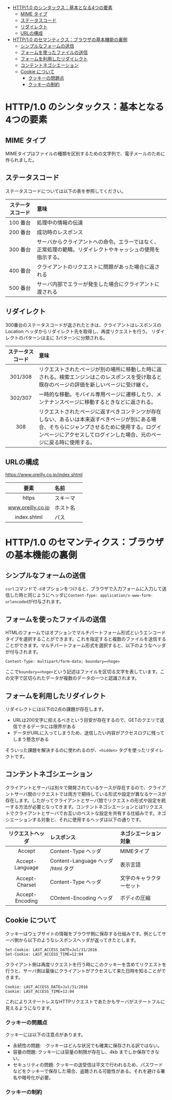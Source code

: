 <!-- TOC -->

- [HTTP/1.0 のシンタックス：基本となる4つの要素](#http10-のシンタックス基本となる4つの要素)
    - [MIME タイプ](#mime-タイプ)
    - [ステータスコード](#ステータスコード)
    - [リダイレクト](#リダイレクト)
    - [URLの構成](#urlの構成)
- [HTTP/1.0 のセマンティクス：ブラウザの基本機能の裏側](#http10-のセマンティクスブラウザの基本機能の裏側)
    - [シンプルなフォームの送信](#シンプルなフォームの送信)
    - [フォームを使ったファイルの送信](#フォームを使ったファイルの送信)
    - [フォームを利用したリダイレクト](#フォームを利用したリダイレクト)
    - [コンテントネゴシエーション](#コンテントネゴシエーション)
    - [Cookie について](#cookie-について)
        - [クッキーの問題点](#クッキーの問題点)
        - [クッキーの制約](#クッキーの制約)

<!-- /TOC -->

# HTTP/1.0 のシンタックス：基本となる4つの要素

## MIME タイプ
MIMEタイプはファイルの種類を区別するための文字列で、電子メールのために作られました。

## ステータスコード

ステータスコードについては以下の表を参照してください。

| ステータスコード | 意味 |
|:--------------:|:----|
| 100 番台 | 処理中の情報の伝達 |
| 200 番台 | 成功時のレスポンス　|
| 300 番台 | サーバからクライアントへの命令。エラーではなく、正常処理の範疇。リダイレクトやキャッシュの使用を指示する。 |
| 400 番台 | クライアントのリクエストに問題があった場合に返される |
| 500 番台 | サーバ内部でエラーが発生した場合にクライアントに渡される |

## リダイレクト

300番台のステータスコードが返されたときは、クライアントはレスポンスのLocation ヘッダからリダイレクト先を取得し、再度リクエストを行う。
リダイレクトのパターンは主に 3パターンに分類される。

| ステータスコード | 意味 |
|:--------------:|:----|
| 301/308 | リクエストされたページが別の場所に移動した時に返される。検索エンジンはこのレスポンスを受け取ると既存のページの評価を新しいページに受け継ぐ。 |
| 302/307 | 一時的な移動。モバイル専用ページに遷移したり、メンテナンスページに移動するときなどに返される。　|
| 308 | リクエストされたページに返すべきコンテンツが存在しない、あるいは本来返すべきページが別にある場合、そちらにジャンプさせるために使用する。ログインページにアクセスしてログインした場合、元のページに戻る時に使用する。 |

## URLの構成

https://www.oreilly.co.jp/index.shtml

| 要素 | 名前 |
|:--------------:|:----|
| https | スキーマ |
| www.oreilly.co.jp | ホスト名　|
| index.shtml | パス |

# HTTP/1.0 のセマンティクス：ブラウザの基本機能の裏側

## シンプルなフォームの送信

`curl`コマンドで`-d`オプションをつけると、ブラウザで入力フォームに入力して送信した時と同じようにヘッダに`Content-Type: application/x-www-form-urlencoded`が付与されます。

## フォームを使ったファイルの送信

HTMLのフォームではオプションでマルチパートフォーム形式というエンコードタイプを選択することができます。これを指定すると複数のファイルを送信することができます。マルチパートフォーム形式を選択すると、以下のようなヘッダが付与されます。

```
Content-Type: multipart/form-data; boundary=<hoge>
```
ここで`boundary=<hoge>`という記述はファイルを区切る文字を表しています。この文字で区切られたデータが複数のデータの一つと認識されます。

## フォームを利用したリダイレクト

リダイレクトには以下の2点の課題が存在します。  
- URLは200文字に抑えるべきという目安が存在するので、GETのクエリで送信できるデータには限界がある  
- データがURLに入ってしまうため、送信したい内容がアクセスログに残ってしまう懸念がある  

そういった課題を解決するのに使われるのが、`<hidden>` タグを使ったリダイレクトです。

## コンテントネゴシエーション
クライアントとサーバは別々で開発されているケースが存在するので、クライアントサーバ間のリクエストでは両方で期待している形式や設定が異なるケースが存在します。したがってクライアントとサーバ間でリクエストの形式や設定を統一する方法が必要となってきます。コンテントネゴシエーションとは1リクエストでクライアントとサーバでお互いのベストな設定を共有する仕組みです。ネゴシエーションする対象と、それに使用するヘッダは以下の通りです。

|リクエストヘッダ|レスポンス|ネゴシエーション対象|
|:------------:|:-------|:---------------|
|Accept|Content-Type ヘッダ|MIMEタイプ|
|Accept-Language|Content-Language ヘッダ /html タグ| 表示言語 |
|Accept-Charset|Content-Type ヘッダ | 文字のキャラクターセット | 
|Accept-Encoding|COntent-Encoding ヘッダ | ボディの圧縮 | 

## Cookie について
クッキーはウェブサイトの情報をブラウザ側に保存する仕組みです。例としてサーバ側から以下のようなレスポンスヘッダが返ってきたとします。

```
Set-Cookie: LAST_ACCESS_DATE=Jul/31/2016
Set-Cookie: LAST_ACCESS_TIME=12:04
```

クライアント側は再度リクエストを行う時にこのクッキーを含めてリクエストを行うと、サーバ側は最後にクライアントがアクセスして来た日時を知ることができます。

```
Cookie: LAST_ACCESS_DATE=Jul/31/2016
Cookie: LAST_ACCESS_TIME=12:04
```

これによりステートレスなHTTPリクエストであたかもサーバがステートフルに見えるようになります。  

### クッキーの問題点
クッキーには以下の注意点があります。

- 永続性の問題:　クッキーはどんな状況でも確実に保存される訳ではない。  
- 容量の問題: クッキーには容量の制限が存在し、4kb までしか保存できない。  
- セキュリティの問題: クッキーの送受信は平文で行われるため、パスワードなどをクッキーで保存した場合、盗聴される可能性がある。それを避ける署名や暗号化が必要。  


### クッキーの制約

